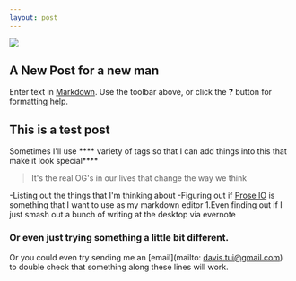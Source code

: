 ```yaml
---
layout: post
---
```


<img src="https://pbs.twimg.com/profile_images/774607695756271616/Jqjou-1T.jpg">

## A New Post for a new man

Enter text in [Markdown](http://daringfireball.net/projects/markdown/). Use the toolbar above, or click the **?** button for formatting help.


## This is a test post

Sometimes I'll use **** variety of tags so that I can add things into this that make it look special****

> It's the real OG's in our lives that change the way we think

-Listing out the things that I'm thinking about
-Figuring out if [Prose IO](prose.io) is something that I want to use as my markdown editor
1.Even finding out if I just smash out a bunch of writing at the desktop via evernote

### Or even just trying something a little bit different.

Or you could even try sending me an [email](mailto: davis.tui@gmail.com) to double check that something along these lines will work.








